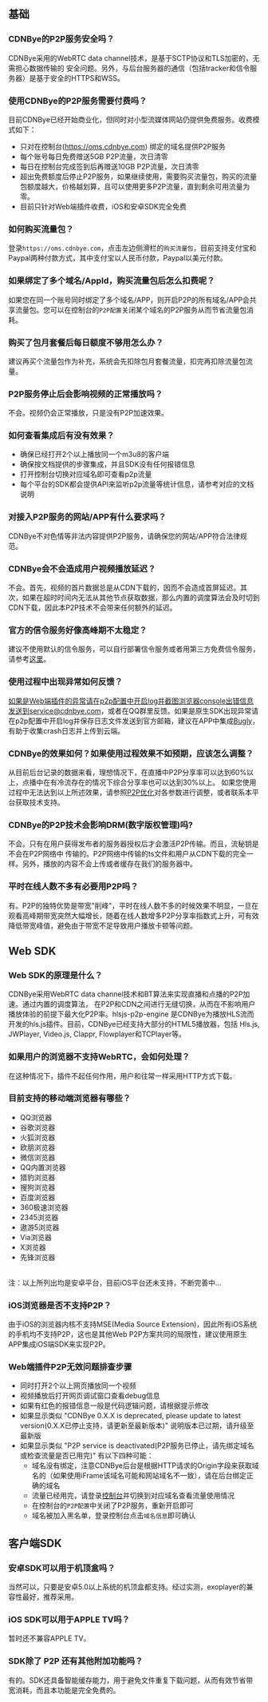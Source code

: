 
## 基础
### CDNBye的P2P服务安全吗？
CDNBye采用的WebRTC data channel技术，是基于SCTP协议和TLS加密的，无需担心数据传输的
安全问题。另外，与后台服务器的通信（包括tracker和信令服务器）是基于安全的HTTPS和WSS。
 
### 使用CDNBye的P2P服务需要付费吗？
目前CDNBye已经开始商业化，但同时对小型流媒体网站仍提供免费服务。收费模式如下：
- 只对在控制台(https://oms.cdnbye.com) 绑定的域名提供P2P服务
- 每个账号每日免费赠送5GB P2P流量，次日清零
- 每日在控制台完成签到后再赠送10GB P2P流量，次日清零
- 超出免费额度后停止P2P服务，如果继续使用，需要购买流量包，购买的流量包额度越大，价格越划算，且可以使用更多P2P流量，直到剩余可用流量为零。
- 目前只针对Web端插件收费，iOS和安卓SDK完全免费

### 如何购买流量包？
登录`https://oms.cdnbye.com`，点击左边侧滑栏的`购买流量包`，目前支持支付宝和Paypal两种付款方式，其中支付宝以人民币付款，Paypal以美元付款。
 
### 如果绑定了多个域名/AppId，购买流量包后怎么扣费呢？
如果您在同一个账号同时绑定了多个域名/APP，则开启P2P的所有域名/APP会共享流量包。您可以在控制台的`P2P配置`关闭某个域名的P2P服务从而节省流量包消耗。

### 购买了包月套餐后每日额度不够用怎么办？
建议再买个流量包作为补充，系统会先扣除包月套餐流量，扣完再扣除流量包流量。

### P2P服务停止后会影响视频的正常播放吗？
不会。视频仍会正常播放，只是没有P2P加速效果。

### 如何查看集成后有没有效果？
- 确保已经打开2个以上播放同一个m3u8的客户端
- 确保按文档提供的步骤集成，并且SDK没有任何报错信息
- 打开控制台切换对应域名即可查看p2p流量
- 每个平台的SDK都会提供API来监听p2p流量等统计信息，请参考对应的文档说明

### 对接入P2P服务的网站/APP有什么要求吗？
CDNBye不对色情等非法内容提供P2P服务，请确保您的网站/APP符合法律规范。

### CDNBye会不会造成用户视频播放延迟？
不会。首先，视频的首片数据总是从CDN下载的，因而不会造成首屏延迟。其次，如果在超时时间内无法从其他节点获取数据，那么内置的调度算法会及时切到CDN下载，因此本P2P技术不会带来任何额外的延迟。

### 官方的信令服务好像高峰期不太稳定？
建议不使用默认的信令服务，可以自行部署信令服务或者用第三方免费信令服务，请参考[这里](/signaling.md)。

### 使用过程中出现异常如何反馈？
如果是Web端插件的异常请在p2p配置中开启log并截图浏览器console出错信息发送到service@cdnbye.com，或者在QQ群里反馈。如果是原生SDK出现异常请在p2p配置中开启log并保存日志文件发送到官方邮箱，建议在APP中集成[Bugly](https://bugly.qq.com)，有助于收集crash日志并上传到云端。

### CDNBye的效果如何？如果使用过程效果不如预期，应该怎么调整？
从目前后台记录的数据来看，理想情况下，在直播中P2P分享率可以达到60%以上，点播中在有冷流存在的情况下综合分享率也可以达到30%以上。
如果您使用过程中无法达到以上所述效果，请参照[P2P优化](/m3u8.md)对各参数进行调整，或者联系本平台获取技术支持。

### CDNBye的P2P技术会影响DRM(数字版权管理)吗?
不会。只有在用户获得发布者的服务器授权后才会激活P2P传输。而且，流秘钥是不会在P2P网络中
传输的。P2P网络中传输的ts文件和用户从CDN下载的完全一样。另外，播放的内容不会上传或者缓存在我们的服务器中。

### 平时在线人数不多有必要用P2P吗？
有。P2P的独特优势是带宽"削峰"，平时在线人数不多的时候效果不明显，一旦在观看高峰期带宽突然大幅增长，随着在线人数增多P2P分享率指数式上升，可有效降低带宽峰值，避免由于带宽不足导致用户播放卡顿等问题。

## Web SDK
### Web SDK的原理是什么？
CDNBye采用WebRTC data channel技术和BT算法来实现直播和点播的P2P加速。通过内置的调度算法，
在P2P和CDN之间进行无缝切换，从而在不影响用户播放体验的前提下最大化P2P率。hlsjs-p2p-engine
是CDNBye为播放HLS流而开发的hls.js插件。目前，CDNBye已经支持大部分的HTML5播放器，包括
Hls.js, JWPlayer, Video.js, Clappr, Flowplayer和TCPlayer等。

### 如果用户的浏览器不支持WebRTC，会如何处理？
在这种情况下，插件不起任何作用，用户和往常一样采用HTTP方式下载。

### 目前支持的移动端浏览器有哪些？
- QQ浏览器
- 谷歌浏览器<br>
- 火狐浏览器<br>
- 欧朋浏览器<br>
- 微信浏览器<br>
- QQ内置浏览器<br>
- 猎豹浏览器<br>
- 搜狗浏览器
- 百度浏览器
- 360极速浏览器<br>
- 2345浏览器<br>
- 遨游5浏览器<br>
- Via浏览器
- X浏览器
- 先锋浏览器
<br>
注：以上所列出均是安卓平台，目前iOS平台还未支持，不断完善中...

### iOS浏览器是否不支持P2P？
由于iOS的浏览器内核不支持MSE(Media Source Extension)，因此所有iOS系统的手机均不支持P2P，这也是其他Web P2P方案共同的局限性，建议使用原生APP集成iOS端SDK来实现P2P。

### Web端插件P2P无效问题排查步骤
- 同时打开2个以上网页播放同一个视频
- 视频播放后打开网页调试窗口查看debug信息
- 如果有红色的报错信息一般是代码逻辑问题，请根据提示修改
- 如果显示类似 "CDNBye 0.X.X is deprecated, please update to latest version(0.X.X已停止支持，请更新至最新版本)" 说明版本已过期，请升级至最新版
- 如果显示类似 "P2P service is deactivated(P2P服务已停止，请先绑定域名或检查流量是否已用完)" 有以下四种可能：
    - 域名没有绑定，注意CDNBye后台是根据HTTP请求的Origin字段来获取域名的（如果使用iFrame该域名可能和网站域名不一致），请在后台绑定正确的域名
    - 流量已经用完，请登录[控制台](https://oms.cdnbye.com)并切换到对应域名查看流量使用情况
    - 在控制台的`P2P配置`中关闭了P2P服务，重新开启即可
    - 域名被加入黑名单，登录控制台点击`域名信息`即可确认
 
## 客户端SDK
### 安卓SDK可以用于机顶盒吗？
当然可以，只要是安卓5.0以上系统的机顶盒都支持。经过实测，exoplayer的兼容性最好，推荐采用。

### iOS SDK可以用于APPLE TV吗？
暂时还不兼容APPLE TV。

### SDK除了 P2P 还有其他附加功能吗？
有的。SDK还具备智能缓存能力，用于避免文件重复下载问题，从而有效节省带宽消耗，而且本功能是完全免费的。

### 

